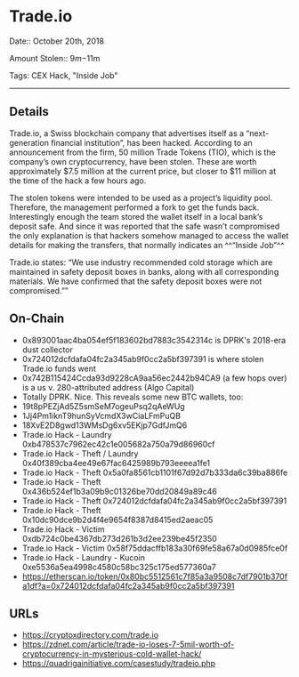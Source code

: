 # Trade.io

Date:: October 20th, 2018

Amount Stolen:: $9m-$11m

Tags: CEX Hack, "Inside Job"

---


## Details

Trade.io, a Swiss blockchain company that advertises itself as a “next-generation financial institution”, has been hacked. According to an announcement from the firm, 50 million Trade Tokens (TIO), which is the company’s own cryptocurrency, have been stolen. These are worth approximately $7.5 million at the current price, but closer to $11 million at the time of the hack a few hours ago.

The stolen tokens were intended to be used as a project’s liquidity pool. Therefore, the management performed a fork to get the funds back. Interestingly enough the team stored the wallet itself in a local bank’s deposit safe. And since it was reported that the safe wasn’t compromised the only explanation is that hackers somehow managed to access the wallet details for making the transfers, that normally indicates an ^^“Inside Job”^^

Trade.io states: “We use industry recommended cold storage which are maintained in safety deposit boxes in banks, along with all corresponding materials. We have confirmed that the safety deposit boxes were not compromised.””


## On-Chain

- 0x893001aac4ba054ef5f183602bd7883c3542314c is DPRK's 2018-era dust collector
- 0x724012dcfdafa04fc2a345ab9f0cc2a5bf397391 is where stolen Trade.io funds went
- 0x742B115424Ccda93d9228cA9aa56ec2442b94CA9 (a few hops over) is a us v. 280-attributed address (Algo Capital)
- Totally DPRK. Nice. This reveals some new BTC wallets, too:
- 19t8pPEZjAd5Z5smSeM7ogeuPsq2qAeWUg
- 1Jj4Pm1iknT9hunSyVcmdX3wCiaLFmPuQB
- 18XvE2D8gwd13WMsDg6xv5EKjp7GdfJmQ6
- Trade.io Hack - Laundry 0xb478537c7962ec42c1e005682a750a79d86960cf
- Trade.io Hack - Theft / Laundry 0x40f389cba4ee49e67fac6425989b793eeeea1fe1
- Trade.io Hack - Theft 0x5a0fa8561cb1101f67d92d7b333da6c39ba886fe
- Trade.io Hack - Theft 0x436b524ef1b3a09b9c01326be70dd20849a89c46
- Trade.io Hack - Theft 0x724012dcfdafa04fc2a345ab9f0cc2a5bf397391
- Trade.io Hack - Theft 0x10dc90dce9b2d4f4e9654f8387d8415ed2aeac05
- Trade.io Hack - Victim 0xdb724c0be4367db273d261b3d2ee239be45f2350
- Trade.io Hack - Victim 0x58f75ddacffb183a30f69fe58a67a0d0985fce0f
- Trade.io Hack - Laundry - Kucoin 0xe5536a5ea4998c4580c58bc325c175ed577360a7
- https://etherscan.io/token/0x80bc5512561c7f85a3a9508c7df7901b370fa1df?a=0x724012dcfdafa04fc2a345ab9f0cc2a5bf397391

## URLs

- https://cryptoxdirectory.com/trade.io
- https://zdnet.com/article/trade-io-loses-7-5mil-worth-of-cryptocurrency-in-mysterious-cold-wallet-hack/
- https://quadrigainitiative.com/casestudy/tradeio.php
